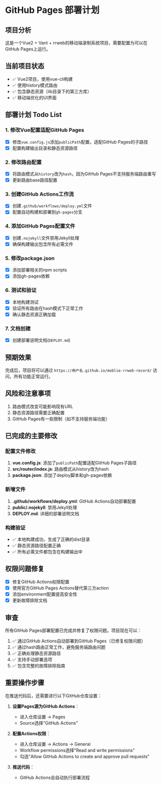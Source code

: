 # GitHub Pages 部署计划

## 项目分析
这是一个Vue2 + Vant + rrweb的移动端录制系统项目，需要配置为可以在GitHub Pages上运行。

## 当前项目状态
- ✅ Vue2项目，使用vue-cli构建
- ✅ 使用history模式路由
- ✅ 包含静态资源（lib目录下的第三方库）
- ✅ 移动端优化的UI界面

## 部署计划 Todo List

### 1. 修改Vue配置适配GitHub Pages
- [x] 修改`vue.config.js`添加`publicPath`配置，适配GitHub Pages的子路径
- [x] 配置构建输出目录和静态资源路径

### 2. 修改路由配置
- [x] 将路由模式从`history`改为`hash`，因为GitHub Pages不支持服务端路由重写
- [x] 更新路由base路径配置

### 3. 创建GitHub Actions工作流
- [x] 创建`.github/workflows/deploy.yml`文件
- [x] 配置自动构建和部署到`gh-pages`分支

### 4. 添加GitHub Pages配置文件
- [x] 创建`.nojekyll`文件禁用Jekyll处理
- [x] 确保构建输出包含所有必需文件

### 5. 修改package.json
- [x] 添加部署相关的npm scripts
- [x] 添加gh-pages依赖

### 6. 测试和验证
- [x] 本地构建测试
- [x] 验证所有路由在hash模式下正常工作
- [x] 确认静态资源正确加载

### 7. 文档创建
- [x] 创建部署说明文档(`DEPLOY.md`)

## 预期效果
完成后，项目将可以通过 `https://用户名.github.io/moblie-rrweb-record/` 访问，所有功能正常运行。

## 风险和注意事项
1. 路由模式改变可能影响现有URL
2. 静态资源路径需要正确配置
3. GitHub Pages有一些限制（如不支持服务端功能）

## 已完成的主要修改

### 配置文件修改
1. **vue.config.js**: 添加了`publicPath`配置适配GitHub Pages子路径
2. **src/router/index.js**: 路由模式从history改为hash
3. **package.json**: 添加了deploy脚本和gh-pages依赖

### 新增文件
1. **.github/workflows/deploy.yml**: GitHub Actions自动部署配置
2. **public/.nojekyll**: 禁用Jekyll处理
3. **DEPLOY.md**: 详细的部署说明文档

### 构建验证
- ✅ 本地构建成功，生成了正确的dist目录
- ✅ 静态资源路径配置正确
- ✅ 所有必需文件都包含在构建输出中

## 权限问题修复
- [x] 修复GitHub Actions权限配置
- [x] 使用官方GitHub Pages Actions替代第三方action
- [x] 添加environment配置提高安全性
- [x] 更新故障排除文档

## 审查
所有GitHub Pages部署配置已完成并修复了权限问题。项目现在可以：
1. ✅ 通过GitHub Actions自动部署到GitHub Pages（已修复权限问题）
2. ✅ 通过hash路由正常工作，避免服务端路由问题
3. ✅ 正确处理静态资源路径
4. ✅ 支持手动部署选项
5. ✅ 包含完整的故障排除指南

## 重要操作步骤
在推送代码后，还需要进行以下GitHub仓库设置：

1. **设置Pages源为GitHub Actions**：
   - 进入仓库设置 → Pages
   - Source选择"GitHub Actions"

2. **配置Actions权限**：
   - 进入仓库设置 → Actions → General  
   - Workflow permissions选择"Read and write permissions"
   - 勾选"Allow GitHub Actions to create and approve pull requests"

3. **推送代码**：
   - GitHub Actions会自动执行部署流程 
